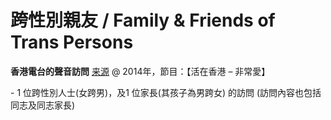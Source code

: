 # 跨性別親友 / Family & Friends of Trans Persons

**香港電台的聲音訪問** [来源](http://app3.rthk.hk/special/pau/article.php?aid=517) @ 2014年，節目：【活在香港 – 非常愛】

\- 1 位跨性別人士(女跨男)，及1 位家長(其孩子為男跨女) 的訪問 (訪問內容也包括同志及同志家長)